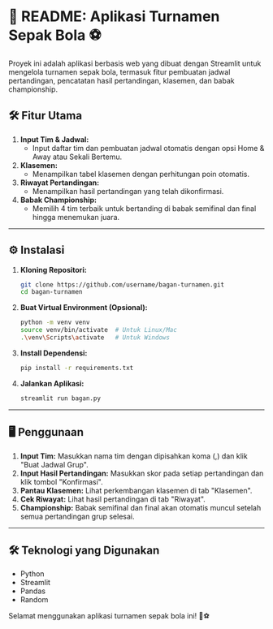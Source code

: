 # 📖 README: Aplikasi Turnamen Sepak Bola ⚽

Proyek ini adalah aplikasi berbasis web yang dibuat dengan Streamlit untuk mengelola turnamen sepak bola, termasuk fitur pembuatan jadwal pertandingan, pencatatan hasil pertandingan, klasemen, dan babak championship.

## 🛠️ Fitur Utama
1. **Input Tim & Jadwal:**
   - Input daftar tim dan pembuatan jadwal otomatis dengan opsi Home & Away atau Sekali Bertemu.
2. **Klasemen:**
   - Menampilkan tabel klasemen dengan perhitungan poin otomatis.
3. **Riwayat Pertandingan:**
   - Menampilkan hasil pertandingan yang telah dikonfirmasi.
4. **Babak Championship:**
   - Memilih 4 tim terbaik untuk bertanding di babak semifinal dan final hingga menemukan juara.

---

## ⚙️ Instalasi

1. **Kloning Repositori:**
   ```bash
   git clone https://github.com/username/bagan-turnamen.git
   cd bagan-turnamen
   ```

2. **Buat Virtual Environment (Opsional):**
   ```bash
   python -m venv venv
   source venv/bin/activate  # Untuk Linux/Mac
   .\venv\Scripts\activate   # Untuk Windows
   ```

3. **Install Dependensi:**
   ```bash
   pip install -r requirements.txt
   ```

4. **Jalankan Aplikasi:**
   ```bash
   streamlit run bagan.py
   ```

---

## 🖥️ Penggunaan

1. **Input Tim:** Masukkan nama tim dengan dipisahkan koma (,) dan klik "Buat Jadwal Grup".
2. **Input Hasil Pertandingan:** Masukkan skor pada setiap pertandingan dan klik tombol "Konfirmasi".
3. **Pantau Klasemen:** Lihat perkembangan klasemen di tab "Klasemen".
4. **Cek Riwayat:** Lihat hasil pertandingan di tab "Riwayat".
5. **Championship:** Babak semifinal dan final akan otomatis muncul setelah semua pertandingan grup selesai.

---

## 🛠️ Teknologi yang Digunakan
- Python
- Streamlit
- Pandas
- Random

Selamat menggunakan aplikasi turnamen sepak bola ini! 🎉⚽